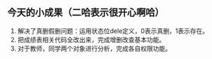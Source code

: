 ## 今天的小成果（二哈表示很开心啊哈）
1. 解决了真删假删问题：运用状态位dele定义，0表示真删，1表示存在。
2. 把成绩表相关代码全改出来，完成增删改查基本功能。
3. 对于教师，同学两个对象进行分析，完成各自权限功能。
